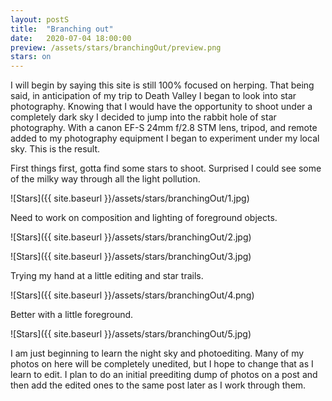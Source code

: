 ```yaml
---
layout: postS
title:  "Branching out"
date:   2020-07-04 18:00:00
preview: /assets/stars/branchingOut/preview.png
stars: on
---
```


I will begin by saying this site is still 100% focused on herping. That being said, in anticipation of my trip to Death Valley I began to look into star photography. Knowing that I would have the opportunity to shoot under a completely dark sky I decided to jump into the rabbit hole of star photography. With a canon EF-S 24mm f/2.8 STM lens, tripod, and remote added to my photography equipment I began to experiment under my local sky. This is the result.

First things first, gotta find some stars to shoot. Surprised I could see some of the milky way through all the light pollution.

![Stars]({{ site.baseurl }}/assets/stars/branchingOut/1.jpg)

Need to work on composition and lighting of foreground objects. 

![Stars]({{ site.baseurl }}/assets/stars/branchingOut/2.jpg)

![Stars]({{ site.baseurl }}/assets/stars/branchingOut/3.jpg)

Trying my hand at a little editing and star trails.

![Stars]({{ site.baseurl }}/assets/stars/branchingOut/4.png)

Better with a little foreground.

![Stars]({{ site.baseurl }}/assets/stars/branchingOut/5.jpg)

I am just beginning to learn the night sky and photoediting. Many of my photos on here will be completely unedited, but I hope to change that as I learn to edit. I plan to do an initial preediting dump of photos on a post and then add the edited ones to the same post later as I work through them.